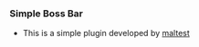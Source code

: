 ### Simple Boss Bar

- This is a simple plugin developed by [maltest](https://github.com/maldiscord)
